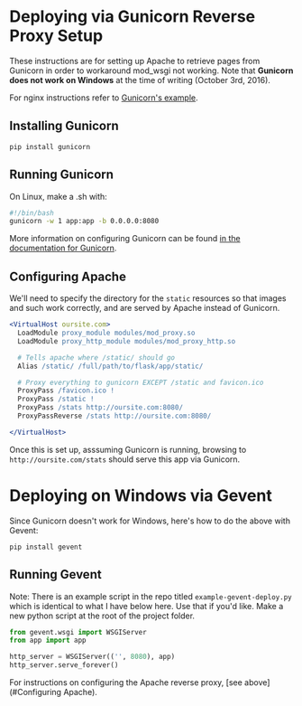 # Deploying via Gunicorn Reverse Proxy Setup
These instructions are for setting up Apache to retrieve pages from Gunicorn in order to workaround mod_wsgi not working.
Note that **Gunicorn does not work on Windows** at the time of writing (October 3rd, 2016).

For nginx instructions refer to [Gunicorn's example](http://gunicorn.org/#deployment).

## Installing Gunicorn
`pip install gunicorn`

## Running Gunicorn
On Linux, make a .sh with:
```bash
#!/bin/bash
gunicorn -w 1 app:app -b 0.0.0.0:8080
```
More information on configuring Gunicorn can be found [in the documentation for Gunicorn](http://docs.gunicorn.org/en/stable/settings.html).

## Configuring Apache
We'll need to specify the directory for the `static` resources so that images and such work correctly, and are served by Apache instead of Gunicorn.
```apache
<VirtualHost oursite.com>
  LoadModule proxy_module modules/mod_proxy.so
  LoadModule proxy_http_module modules/mod_proxy_http.so

  # Tells apache where /static/ should go
  Alias /static/ /full/path/to/flask/app/static/

  # Proxy everything to gunicorn EXCEPT /static and favicon.ico
  ProxyPass /favicon.ico !
  ProxyPass /static !
  ProxyPass /stats http://oursite.com:8080/
  ProxyPassReverse /stats http://oursite.com:8080/

</VirtualHost>
```

Once this is set up, asssuming Gunicorn is running, browsing to `http://oursite.com/stats` should serve this app via Gunicorn.

# Deploying on Windows via Gevent
Since Gunicorn doesn't work for Windows, here's how to do the above with Gevent:
```
pip install gevent
```

## Running Gevent
Note: There is an example script in the repo titled `example-gevent-deploy.py` which is identical to what I have below here. Use that if you'd like.
Make a new python script at the root of the project folder.
```python
from gevent.wsgi import WSGIServer
from app import app

http_server = WSGIServer(('', 8080), app)
http_server.serve_forever()
```
For instructions on configuring the Apache reverse proxy, [see above](#Configuring Apache).